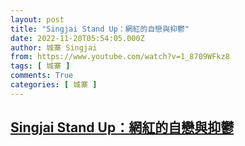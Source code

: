 ```yaml
---
layout: post
title: "Singjai Stand Up：網紅的自戀與抑鬱"
date: 2022-11-20T05:54:05.000Z
author: 城寨 Singjai
from: https://www.youtube.com/watch?v=1_8709WFkz8
tags: [ 城寨 ]
comments: True
categories: [ 城寨 ]
---
```

<!--1668923645000-->
[Singjai Stand Up：網紅的自戀與抑鬱](https://www.youtube.com/watch?v=1_8709WFkz8)
------

<div>

</div>
